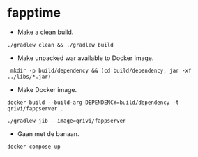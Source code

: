 # fapptime

- Make a clean build.
```shell script
./gradlew clean && ./gradlew build
```
- Make unpacked war available to Docker image.
```shell script
 mkdir -p build/dependency && (cd build/dependency; jar -xf ../libs/*.jar) 
``` 
- Make Docker image.
```shell script
docker build --build-arg DEPENDENCY=build/dependency -t qrivi/fappserver .
```
```shell script
./gradlew jib --image=qrivi/fappserver
```
- Gaan met de banaan.
```shell script
docker-compose up  
```
